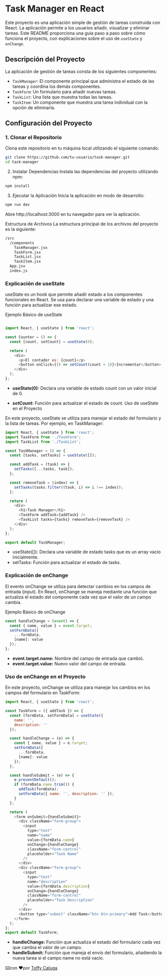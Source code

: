 # Task Manager en React

Este proyecto es una aplicación simple de gestión de tareas construida con React. La aplicación permite a los usuarios añadir, visualizar y eliminar tareas. Este README proporciona una guía paso a paso sobre cómo funciona el proyecto, con explicaciones sobre el uso de `useState` y `onChange`.

## Descripción del Proyecto

La aplicación de gestión de tareas consta de los siguientes componentes:

- `TaskManager`: El componente principal que administra el estado de las tareas y coordina los demás componentes.
- `TaskForm`: Un formulario para añadir nuevas tareas.
- `TaskList`: Una lista que muestra todas las tareas.
- `TaskItem`: Un componente que muestra una tarea individual con la opción de eliminarla.

## Configuración del Proyecto

### 1. Clonar el Repositorio

Clona este repositorio en tu máquina local utilizando el siguiente comando:

```bash
git clone https://github.com/tu-usuario/task-manager.git
cd task-manager
```

2. Instalar Dependencias
Instala las dependencias del proyecto utilizando npm:

```bash
npm install
```
3. Ejecutar la Aplicación
Inicia la aplicación en modo de desarrollo:

```bash
npm run dev
```
Abre http://localhost:3000 en tu navegador para ver la aplicación.

Estructura de Archivos
La estructura principal de los archivos del proyecto es la siguiente:

```bash
/src
  /components
    TaskManager.jsx
    TaskForm.jsx
    TaskList.jsx
    TaskItem.jsx
  App.jsx
  index.js
  ```
### Explicación de useState
useState es un hook que permite añadir estado a los componentes funcionales en React. Se usa para declarar una variable de estado y una función para actualizar ese estado.

Ejemplo Básico de useState
```javascript

import React, { useState } from 'react';

const Counter = () => {
  const [count, setCount] = useState(0);

  return (
    <div>
      <p>El contador es: {count}</p>
      <button onClick={() => setCount(count + 1)}>Incrementar</button>
    </div>
  );
};
```
- **useState(0):** Declara una variable de estado count con un valor inicial de 0.

- ***setCount:*** Función para actualizar el estado de count.
Uso de useState en el Proyecto

En este proyecto, useState se utiliza para manejar el estado del formulario y la lista de tareas. Por ejemplo, en TaskManager:

```javascript
import React, { useState } from 'react';
import TaskForm from './TaskForm';
import TaskList from './TaskList';

const TaskManager = () => {
  const [tasks, setTasks] = useState([]);

  const addTask = (task) => {
    setTasks([...tasks, task]);
  };

  const removeTask = (index) => {
    setTasks(tasks.filter((task, i) => i !== index));
  };

  return (
    <div>
      <h1>Task Manager</h1>
      <TaskForm addTask={addTask} />
      <TaskList tasks={tasks} removeTask={removeTask} />
    </div>
  );
};

export default TaskManager;
```
- useState([]): Declara una variable de estado tasks que es un array vacío inicialmente.
- setTasks: Función para actualizar el estado de tasks.

### Explicación de onChange
El evento onChange se utiliza para detectar cambios en los campos de entrada (input). En React, onChange se maneja mediante una función que actualiza el estado del componente cada vez que el valor de un campo cambia.

Ejemplo Básico de onChange
```javascript
const handleChange = (event) => {
  const { name, value } = event.target;
  setFormData({
    ...formData,
    [name]: value
  });
};
```
- **event.target.name:** Nombre del campo de entrada que cambió.
- **event.target.value:** Nuevo valor del campo de entrada.
### Uso de onChange en el Proyecto
En este proyecto, onChange se utiliza para manejar los cambios en los campos del formulario en TaskForm:

```javascript
import React, { useState } from 'react';

const TaskForm = ({ addTask }) => {
  const [formData, setFormData] = useState({
    name: '',
    description: ''
  });

  const handleChange = (e) => {
    const { name, value } = e.target;
    setFormData({
      ...formData,
      [name]: value
    });
  };

  const handleSubmit = (e) => {
    e.preventDefault();
    if (formData.name.trim()) {
      addTask(formData);
      setFormData({ name: '', description: '' });
    }
  };

  return (
    <form onSubmit={handleSubmit}>
      <div className="form-group">
        <input
          type="text"
          name="name"
          value={formData.name}
          onChange={handleChange}
          className="form-control"
          placeholder="Task Name"
        />
      </div>
      <div className="form-group">
        <input
          type="text"
          name="description"
          value={formData.description}
          onChange={handleChange}
          className="form-control"
          placeholder="Task Description"
        />
      </div>
      <button type="submit" className="btn btn-primary">Add Task</button>
    </form>
  );
};
export default TaskForm;
```
- **handleChange:** Función que actualiza el estado del formulario cada vez que cambia el valor de un campo.
- **handleSubmit:** Función que maneja el envío del formulario, añadiendo la nueva tarea si el campo name no está vacío.

⌨️con ❤️por [Toffy Caluga](https://github.com/toffycaluga)
